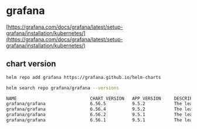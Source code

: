 # grafana

[https://grafana.com/docs/grafana/latest/setup-grafana/installation/kubernetes/](https://grafana.com/docs/grafana/latest/setup-grafana/installation/kubernetes/)

## chart version

```bash
helm repo add grafana https://grafana.github.io/helm-charts

helm search repo grafana/grafana --versions

NAME                            CHART VERSION   APP VERSION     DESCRIPTION                                       
grafana/grafana                 6.56.5          9.5.2           The leading tool for querying and visualizing t...
grafana/grafana                 6.56.4          9.5.2           The leading tool for querying and visualizing t...
grafana/grafana                 6.56.2          9.5.1           The leading tool for querying and visualizing t...
grafana/grafana                 6.56.1          9.5.1           The leading tool for querying and visualizing t...
```
